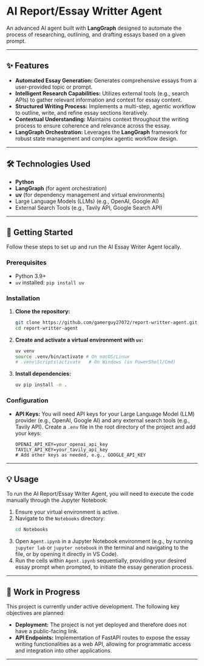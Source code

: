 # AI Report/Essay Writter Agent

An advanced AI agent built with **LangGraph** designed to automate the process of researching, outlining, and drafting essays based on a given prompt.

---

## ✨ Features

* **Automated Essay Generation:** Generates comprehensive essays from a user-provided topic or prompt.
* **Intelligent Research Capabilities:** Utilizes external tools (e.g., search APIs) to gather relevant information and context for essay content.
* **Structured Writing Process:** Implements a multi-step, agentic workflow to outline, write, and refine essay sections iteratively.
* **Contextual Understanding:** Maintains context throughout the writing process to ensure coherence and relevance across the essay.
* **LangGraph Orchestration:** Leverages the **LangGraph** framework for robust state management and complex agentic workflow design.

---

## 🛠️ Technologies Used

* **Python**
* **LangGraph** (for agent orchestration)
* **uv** (for dependency management and virtual environments)
* Large Language Models (LLMs) (e.g., OpenAI, Google AI)
* External Search Tools (e.g., Tavily API, Google Search API)

---

## 🚀 Getting Started

Follow these steps to set up and run the AI Essay Writer Agent locally.

### Prerequisites

* Python 3.9+
* `uv` installed: `pip install uv`

### Installation

1.  **Clone the repository:**
    ```bash
    git clone https://github.com/gamerguy27072/report-writter-agent.git
    cd report-writter-agent
    ```

2.  **Create and activate a virtual environment with `uv`:**
    ```bash
    uv venv
    source .venv/bin/activate # On macOS/Linux
    # .venv\Scripts\activate   # On Windows (in PowerShell/Cmd)
    ```

3.  **Install dependencies:**
    ```bash
    uv pip install -e .
    ```

### Configuration

* **API Keys:** You will need API keys for your Large Language Model (LLM) provider (e.g., OpenAI, Google AI) and any external search tools (e.g., Tavily API). Create a `.env` file in the root directory of the project and add your keys:
    ```
    OPENAI_API_KEY=your_openai_api_key
    TAVILY_API_KEY=your_tavily_api_key
    # Add other keys as needed, e.g., GOOGLE_API_KEY
    ```

---

## 💡 Usage

To run the AI Report/Essay Writer Agent, you will need to execute the code manually through the Jupyter Notebook:

1.  Ensure your virtual environment is active.
2.  Navigate to the `Notebooks` directory:
    ```bash
    cd Notebooks
    ```
3.  Open `Agent.ipynb` in a Jupyter Notebook environment (e.g., by running `jupyter lab` or `jupyter notebook` in the terminal and navigating to the file, or by opening it directly in VS Code).
4.  Run the cells within `Agent.ipynb` sequentially, providing your desired essay prompt when prompted, to initiate the essay generation process.

---

## 🚧 Work in Progress

This project is currently under active development. The following key objectives are planned:

* **Deployment:** The project is not yet deployed and therefore does not have a public-facing link.
* **API Endpoints:** Implementation of FastAPI routes to expose the essay writing functionalities as a web API, allowing for programmatic access and integration into other applications.

---
